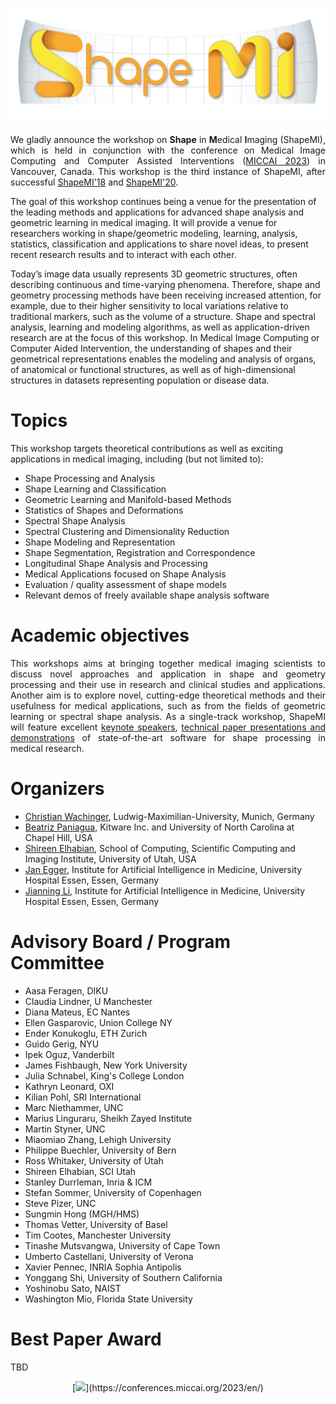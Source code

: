 ![ShapeMI](images/LogoShapeMI.png "ShapeMI MICCAI 2023: 3rd Workshop on Shape in Medical Imaging")

<p align="justify"> We gladly announce the workshop on <span style="font-weight:bold">Shape</span> in <span style="font-weight:bold">M</span>edical <span style="font-weight:bold">I</span>maging (ShapeMI), which is held in conjunction with the conference on Medical Image Computing and Computer Assisted Interventions (<a href="https://conferences.miccai.org/2023/en/" target="_blank">MICCAI 2023</a>) in Vancouver, Canada. This workshop is the third instance of ShapeMI, after successful <a href="https://sesami.github.io/shapemi2018/" target="_blank">ShapeMI'18</a> and <a href="https://sesami.github.io/shapemi2010/" target="_blank">ShapeMI'20</a>.

The goal of this workshop continues being a venue for the presentation of the leading methods and applications for advanced shape analysis and geometric learning in medical imaging. It will provide a venue for researchers working in shape/geometric modeling, learning, analysis, statistics, classification and applications to share novel ideas, to present recent research results and to interact with each other.

Today’s image data usually represents 3D geometric structures, often describing continuous and time-varying phenomena. Therefore, shape and geometry processing methods have been receiving increased attention, for example, due to their higher sensitivity to local variations relative to traditional markers, such as the volume of a structure. Shape and spectral analysis, learning and modeling algorithms, as well as application-driven research are at the focus of this workshop. In Medical Image Computing or Computer Aided Intervention, the understanding of shapes and their geometrical representations enables the modeling and analysis of organs, of anatomical or functional structures, as well as of high-dimensional structures in datasets representing population or disease data.
 </p>

# Topics
This workshop targets theoretical contributions as well as exciting applications in medical imaging, including (but not limited to):

- Shape Processing and Analysis
- Shape Learning and Classification
- Geometric Learning and Manifold-based Methods
- Statistics of Shapes and Deformations
- Spectral Shape Analysis
- Spectral Clustering and Dimensionality Reduction
- Shape Modeling and Representation
- Shape Segmentation, Registration and Correspondence
- Longitudinal Shape Analysis and Processing
- Medical Applications focused on Shape Analysis
- Evaluation / quality assessment of shape models
- Relevant demos of freely available shape analysis software

# Academic objectives
<p align="justify"> This workshops aims at bringing together medical imaging scientists to discuss novel approaches and application in shape and geometry processing and their use in research and clinical studies and applications. Another aim is to explore novel, cutting-edge theoretical methods and their usefulness for medical applications, such as from the fields of geometric learning or spectral shape analysis. As a single-track workshop, ShapeMI will feature excellent <a href="https://shapemi.github.io/keynotes/">keynote speakers</a>, <a href="https://shapemi.github.io/submission/">technical paper presentations and demonstrations</a> of state-of-the-art software for shape processing in medical research. </p>

# Organizers
- [Christian Wachinger](http://wachinger.devweb.mwn.de/people/), Ludwig-Maximilian-University, Munich, Germany
- [Beatriz Paniagua](https://www.kitware.com/beatriz-paniagua/), Kitware Inc. and University of North Carolina at Chapel Hill, USA
- [Shireen Elhabian](http://www.sci.utah.edu/~shireen/), School of Computing, Scientific Computing and Imaging Institute, University of Utah, USA
- [Jan Egger](http://www.janegger.de/), Institute for Artificial Intelligence in Medicine, University Hospital Essen, Essen, Germany
- [Jianning Li](http://jianningli.me/), Institute for Artificial Intelligence in Medicine, University Hospital Essen, Essen, Germany

# Advisory Board / Program Committee
- Aasa	Feragen, DIKU
- Claudia	Lindner, U Manchester
- Diana	Mateus, EC Nantes
- Ellen	Gasparovic, Union College NY
- Ender	Konukoglu, ETH Zurich
- Guido	Gerig, NYU
- Ipek	Oguz, Vanderbilt
- James	Fishbaugh, New York University
- Julia	Schnabel, King's College London
- Kathryn	Leonard, OXI
- Kilian	Pohl, SRI International
- Marc	Niethammer, UNC
- Marius	Linguraru, Sheikh Zayed Institute
- Martin	Styner, UNC
- Miaomiao	Zhang, Lehigh University
- Philippe	Buechler, University of Bern
- Ross	Whitaker, University of Utah
- Shireen	Elhabian, SCI Utah
- Stanley	Durrleman, Inria & ICM
- Stefan	Sommer, University of Copenhagen
- Steve	Pizer, UNC
- Sungmin Hong (MGH/HMS)
- Thomas	Vetter, University of Basel
- Tim	Cootes, Manchester University
- Tinashe	Mutsvangwa, University of Cape Town
- Umberto	Castellani, University of Verona
- Xavier	Pennec, INRIA Sophia Antipolis
- Yonggang	Shi, University of Southern California
- Yoshinobu	Sato, NAIST
- Washington	Mio, Florida State University

# Best Paper Award

TBD

<p align="center">
[<img src="[http://www.google.com.au/images/nav_logo7.png](https://github.com/shapemi/shapemi.github.io/blob/main/images/miccai2023-logo.png)">](https://conferences.miccai.org/2023/en/)
</p>


